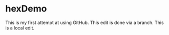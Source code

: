 # hexDemo

This is my first attempt at using GitHub. 
This edit is done via a branch.
This is a local edit.
